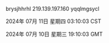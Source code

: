 brysjhhrhl 219.139.197.160 yqqlmgsycl

2024年 07月 11日 星期四 03:10:03 CST

2024年 07月 10日 星期三 19:10:03 GMT
